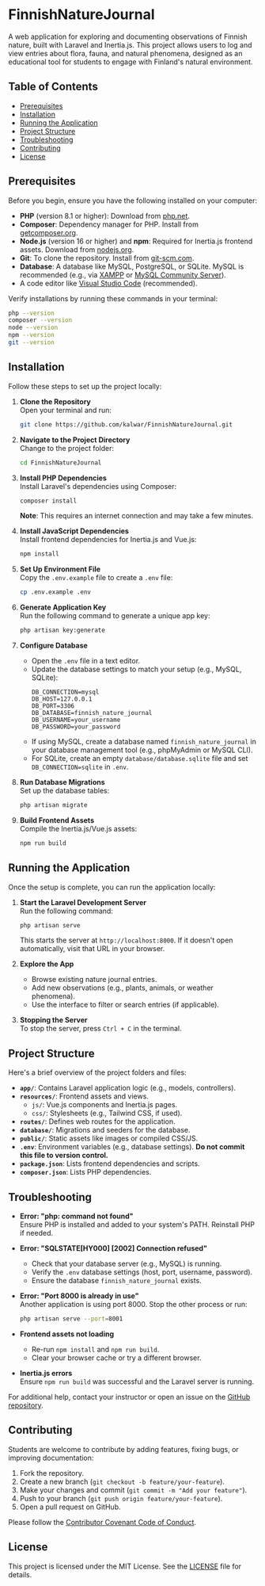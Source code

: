 # FinnishNatureJournal

A web application for exploring and documenting observations of Finnish nature, built with Laravel and Inertia.js. This project allows users to log and view entries about flora, fauna, and natural phenomena, designed as an educational tool for students to engage with Finland's natural environment.

## Table of Contents
- [Prerequisites](#prerequisites)
- [Installation](#installation)
- [Running the Application](#running-the-application)
- [Project Structure](#project-structure)
- [Troubleshooting](#troubleshooting)
- [Contributing](#contributing)
- [License](#license)

## Prerequisites

Before you begin, ensure you have the following installed on your computer:
- **PHP** (version 8.1 or higher): Download from [php.net](https://www.php.net/downloads).
- **Composer**: Dependency manager for PHP. Install from [getcomposer.org](https://getcomposer.org/).
- **Node.js** (version 16 or higher) and **npm**: Required for Inertia.js frontend assets. Download from [nodejs.org](https://nodejs.org/).
- **Git**: To clone the repository. Install from [git-scm.com](https://git-scm.com/).
- **Database**: A database like MySQL, PostgreSQL, or SQLite. MySQL is recommended (e.g., via [XAMPP](https://www.apachefriends.org/) or [MySQL Community Server](https://dev.mysql.com/downloads/)).
- A code editor like [Visual Studio Code](https://code.visualstudio.com/) (recommended).

Verify installations by running these commands in your terminal:
```bash
php --version
composer --version
node --version
npm --version
git --version
```

## Installation

Follow these steps to set up the project locally:

1. **Clone the Repository**  
   Open your terminal and run:
   ```bash
   git clone https://github.com/kalwar/FinnishNatureJournal.git
   ```

2. **Navigate to the Project Directory**  
   Change to the project folder:
   ```bash
   cd FinnishNatureJournal
   ```

3. **Install PHP Dependencies**  
   Install Laravel's dependencies using Composer:
   ```bash
   composer install
   ```
   **Note**: This requires an internet connection and may take a few minutes.

4. **Install JavaScript Dependencies**  
   Install frontend dependencies for Inertia.js and Vue.js:
   ```bash
   npm install
   ```

5. **Set Up Environment File**  
   Copy the `.env.example` file to create a `.env` file:
   ```bash
   cp .env.example .env
   ```

6. **Generate Application Key**  
   Run the following command to generate a unique app key:
   ```bash
   php artisan key:generate
   ```

7. **Configure Database**  
   - Open the `.env` file in a text editor.
   - Update the database settings to match your setup (e.g., MySQL, SQLite):
     ```env
     DB_CONNECTION=mysql
     DB_HOST=127.0.0.1
     DB_PORT=3306
     DB_DATABASE=finnish_nature_journal
     DB_USERNAME=your_username
     DB_PASSWORD=your_password
     ```
   - If using MySQL, create a database named `finnish_nature_journal` in your database management tool (e.g., phpMyAdmin or MySQL CLI).
   - For SQLite, create an empty `database/database.sqlite` file and set `DB_CONNECTION=sqlite` in `.env`.

8. **Run Database Migrations**  
   Set up the database tables:
   ```bash
   php artisan migrate
   ```

9. **Build Frontend Assets**  
   Compile the Inertia.js/Vue.js assets:
   ```bash
   npm run build
   ```

## Running the Application

Once the setup is complete, you can run the application locally:

1. **Start the Laravel Development Server**  
   Run the following command:
   ```bash
   php artisan serve
   ```
   This starts the server at `http://localhost:8000`. If it doesn't open automatically, visit that URL in your browser.

2. **Explore the App**  
   - Browse existing nature journal entries.
   - Add new observations (e.g., plants, animals, or weather phenomena).
   - Use the interface to filter or search entries (if applicable).

3. **Stopping the Server**  
   To stop the server, press `Ctrl + C` in the terminal.

## Project Structure

Here's a brief overview of the project folders and files:
- **`app/`**: Contains Laravel application logic (e.g., models, controllers).
- **`resources/`**: Frontend assets and views.
  - `js/`: Vue.js components and Inertia.js pages.
  - `css/`: Stylesheets (e.g., Tailwind CSS, if used).
- **`routes/`**: Defines web routes for the application.
- **`database/`**: Migrations and seeders for the database.
- **`public/`**: Static assets like images or compiled CSS/JS.
- **`.env`**: Environment variables (e.g., database settings). **Do not commit this file to version control.**
- **`package.json`**: Lists frontend dependencies and scripts.
- **`composer.json`**: Lists PHP dependencies.

## Troubleshooting

- **Error: "php: command not found"**  
  Ensure PHP is installed and added to your system's PATH. Reinstall PHP if needed.

- **Error: "SQLSTATE[HY000] [2002] Connection refused"**  
  - Check that your database server (e.g., MySQL) is running.
  - Verify the `.env` database settings (host, port, username, password).
  - Ensure the database `finnish_nature_journal` exists.

- **Error: "Port 8000 is already in use"**  
  Another application is using port 8000. Stop the other process or run:
  ```bash
  php artisan serve --port=8001
  ```

- **Frontend assets not loading**  
  - Re-run `npm install` and `npm run build`.
  - Clear your browser cache or try a different browser.

- **Inertia.js errors**  
  Ensure `npm run build` was successful and the Laravel server is running.

For additional help, contact your instructor or open an issue on the [GitHub repository](https://github.com/kalwar/FinnishNatureJournal/issues).

## Contributing

Students are welcome to contribute by adding features, fixing bugs, or improving documentation:
1. Fork the repository.
2. Create a new branch (`git checkout -b feature/your-feature`).
3. Make your changes and commit (`git commit -m "Add your feature"`).
4. Push to your branch (`git push origin feature/your-feature`).
5. Open a pull request on GitHub.

Please follow the [Contributor Covenant Code of Conduct](https://www.contributor-covenant.org/).

## License

This project is licensed under the MIT License. See the [LICENSE](LICENSE) file for details.
